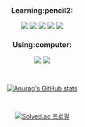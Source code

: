 <h3 align="center">Learning:pencil2:</h3>

<p align="center">
<img src="https://img.shields.io/badge/Python-3776AB?style=flat-square&logo=Python&logoColor=white"/> <img src="https://img.shields.io/badge/HTML5-E34F26?style=flat-square&logo=HTML5&logoColor=white"/> <img src="https://img.shields.io/badge/CSS3-1572B6?style=flat-square&logo=CSS3&logoColor=white"/> <img src="https://img.shields.io/badge/Django-092E20?style=flat-square&logo=Django&logoColor=white"/> <img src="https://img.shields.io/badge/SQLite-003B57?style=flat-square&logo=SQLite&logoColor=white"/> </p>


<h3 align="center">Using:computer:</h3>

<p align="center">
<img src="https://img.shields.io/badge/VisualStudioCode-007ACC?style=flat-square&logo=VisualStudioCode&logoColor=white"/> <img src="https://img.shields.io/badge/PyCharm-C3FC23?style=flat-square&logo=PyCharm&logoColor=black"/>  </p>


<div align="center">

<br />

  [![Anurag's GitHub stats](https://github-readme-stats.vercel.app/api?username=tevem1207&show_icons=true)](https://github.com/tevem1207/github-readme-stats)
</div>

<div align="center">

<br />

  [![Solved.ac 프로필](http://mazassumnida.wtf/api/v2/generate_badge?boj=tevem1207)](https://solved.ac/tevem1207)
</div>
